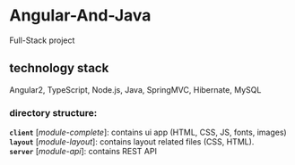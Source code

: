 # Angular-And-Java
Full-Stack project

## technology stack
Angular2, TypeScript, Node.js, Java, SpringMVC, Hibernate, MySQL   

### directory structure:

**`client`** [*module-complete*]: contains ui app (HTML, CSS, JS, fonts, images)   
**`layout`** [*module-layout*]: contains layout related files (CSS, HTML).     
**`server`** [*module-api*]: contains REST API
